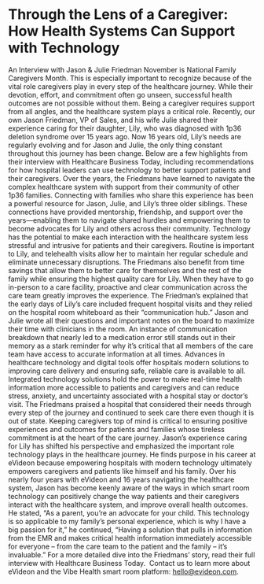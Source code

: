 # Through the Lens of a Caregiver: How Health Systems Can Support with Technology

An Interview with Jason & Julie Friedman
November is National Family Caregivers Month. This is especially important to recognize because of the vital role caregivers play in every step of the healthcare journey. While their devotion, effort, and commitment often go unseen, successful health outcomes are not possible without them. Being a caregiver requires support from all angles, and the healthcare system plays a critical role.
Recently, our own Jason Friedman, VP of Sales, and his wife Julie shared their experience caring for their daughter, Lily, who was diagnosed with 1p36 deletion syndrome over 15 years ago. Now 16 years old, Lily’s needs are regularly evolving and for Jason and Julie, the only thing constant throughout this journey has been change.
Below are a few highlights from their interview with Healthcare Business Today, including recommendations for how hospital leaders can use technology to better support patients and their caregivers.
Over the years, the Friedmans have learned to navigate the complex healthcare system with support from their community of other 1p36 families. Connecting with families who share this experience has been a powerful resource for Jason, Julie, and Lily’s three older siblings. These connections have provided mentorship, friendship, and support over the years—enabling them to navigate shared hurdles and empowering them to become advocates for Lily and others across their community.
Technology has the potential to make each interaction with the healthcare system less stressful and intrusive for patients and their caregivers. Routine is important to Lily, and telehealth visits allow her to maintain her regular schedule and eliminate unnecessary disruptions. The Friedmans also benefit from time savings that allow them to better care for themselves and the rest of the family while ensuring the highest quality care for Lily. When they have to go in-person to a care facility, proactive and clear communication across the care team greatly improves the experience.
The Friedman’s explained that the early days of Lily’s care included frequent hospital visits and they relied on the hospital room whiteboard as their “communication hub.” Jason and Julie wrote all their questions and important notes on the board to maximize their time with clinicians in the room. An instance of communication breakdown that nearly led to a medication error still stands out in their memory as a stark reminder for why it’s critical that all members of the care team have access to accurate information at all times. Advances in healthcare technology and digital tools offer hospitals modern solutions to improving care delivery and ensuring safe, reliable care is available to all.
Integrated technology solutions hold the power to make real-time health information more accessible to patients and caregivers and can reduce stress, anxiety, and uncertainty associated with a hospital stay or doctor’s visit. The Friedmans praised a hospital that considered their needs through every step of the journey and continued to seek care there even though it is out of state. Keeping caregivers top of mind is critical to ensuring positive experiences and outcomes for patients and families whose tireless commitment is at the heart of the care journey.
Jason’s experience caring for Lily has shifted his perspective and emphasized the important role technology plays in the healthcare journey. He finds purpose in his career at eVideon because empowering hospitals with modern technology ultimately empowers caregivers and patients like himself and his family.
Over his nearly four years with eVideon and 16 years navigating the healthcare system, Jason has become keenly aware of the ways in which smart room technology can positively change the way patients and their caregivers interact with the healthcare system, and improve overall health outcomes. He stated, “As a parent, you’re an advocate for your child. This technology is so applicable to my family’s personal experience, which is why I have a big passion for it,” he continued, “Having a solution that pulls in information from the EMR and makes critical health information immediately accessible for everyone – from the care team to the patient and the family – it’s invaluable.”
For a more detailed dive into the Friedmans’ story, read their full interview with Healthcare Business Today.
‍
Contact us to learn more about eVideon and the Vibe Health smart room platform: hello@evideon.com.‍